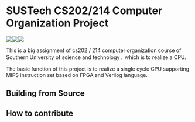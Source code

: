 # SUSTech CS202/214 Computer Organization Project

[![](https://img.shields.io/badge/English-%E4%B8%AD%E6%96%87-green.svg)](README.md)[![](https://img.shields.io/badge/License-MulanPSL%202.0-green.svg)](LICENSE)[![](https://img.shields.io/badge/Chat-on%20QQ-green.svg?logo=tencentqq)](https://jq.qq.com/?_wv=1027&k=d02UjNgH)

This is a big assignment of cs202 / 214 computer organization course of Southern University of science and technology，which is to realize a CPU.

The basic function of this project is to realize a single cycle CPU supporting MIPS instruction set based on FPGA and Verilog language.

## Building from Source

## How to contribute

